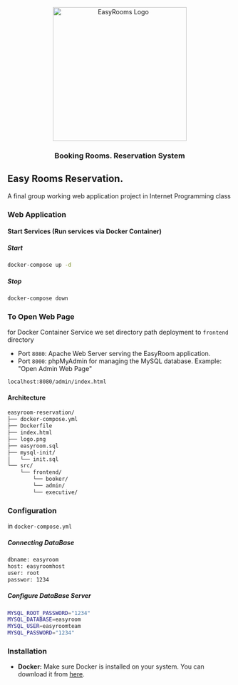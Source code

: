 <p align="center">
  <img src="https://github.com/NiceVani/internet/blob/main/logo.png?raw=true" alt="EasyRooms Logo" width="300px" height="300px">
</p>
<h3 align="center">
  Booking Rooms. Reservation System
</h3>

## Easy Rooms Reservation.

A final group working web application project in Internet Programming class

### Web Application

#### Start Services (Run services via Docker Container)

##### Start

```bash
docker-compose up -d
```

##### Stop

```bash
docker-compose down
```

### To Open Web Page

for Docker Container Service we set directory path deployment to `frontend` directory

- Port `8080`: Apache Web Server serving the EasyRoom application.
- Port `8000`: phpMyAdmin for managing the MySQL database.
  Example: "Open Admin Web Page"

```base
localhost:8080/admin/index.html
```

#### Architecture

```bash
easyroom-reservation/
├── docker-compose.yml
├── Dockerfile
├── index.html
├── logo.png
├── easyroom.sql
├── mysql-init/
│   └── init.sql
└── src/
    └── frontend/
        └── booker/
        └── admin/
        └── executive/
```

### Configuration

in `docker-compose.yml`

##### Connecting DataBase

```bash
dbname: easyroom
host: easyroomhost
user: root
passwor: 1234
```

##### Configure DataBase Server

```bash
MYSQL_ROOT_PASSWORD="1234"
MYSQL_DATABASE=easyroom
MYSQL_USER=easyroomteam
MYSQL_PASSWORD="1234"
```

### Installation

- **Docker:** Make sure Docker is installed on your system. You can download it from [here](https://www.docker.com/get-started).
